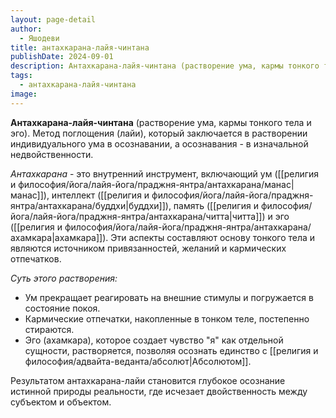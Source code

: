 ```yaml
---
layout: page-detail
author:
  - Яшодеви
title: антахкарана-лайя-чинтана
publishDate: 2024-09-01
description: Антахкарана-лайя-чинтана (растворение ума, кармы тонкого тела и эго).Метод поглощения (лайи), который заключается в растворении индивидуального ума в осознавании, а осознавания - в изначальной недвойственности.
tags:
  - антахкарана-лайя-чинтана
image:
---
```

**Антахкарана-лайя-чинтана** (растворение ума, кармы тонкого тела и эго).
Метод поглощения (лайи), который заключается в растворении индивидуального ума в осознавании, а осознавания - в изначальной недвойственности.

*Антахкарана* - это внутренний инструмент, включающий ум ([[религия и философия/йога/лайя-йога/праджня-янтра/антахкарана/манас|манас]]), интеллект ([[религия и философия/йога/лайя-йога/праджня-янтра/антахкарана/буддхи|буддхи]]), память ([[религия и философия/йога/лайя-йога/праджня-янтра/антахкарана/читта|читта]]) и эго ([[религия и философия/йога/лайя-йога/праджня-янтра/антахкарана/ахамкара|ахамкара]]). Эти аспекты составляют основу тонкого тела и являются источником привязанностей, желаний и кармических отпечатков.

*Суть этого растворения:*

- Ум прекращает реагировать на внешние стимулы и погружается в состояние покоя.
- Кармические отпечатки, накопленные в тонком теле, постепенно стираются.
- Эго (ахамкара), которое создает чувство "я" как отдельной сущности, растворяется, позволяя осознать единство с [[религия и философия/адвайта-веданта/абсолют|Абсолютом]].

Результатом антахкарана-лайи становится глубокое осознание истинной природы реальности, где исчезает двойственность между субъектом и объектом.



